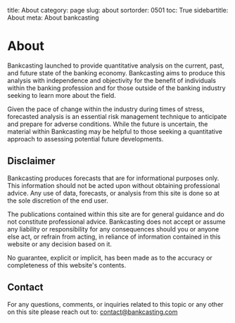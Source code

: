 ﻿title: About
category: page
slug: about
sortorder: 0501
toc: True
sidebartitle: About
meta: About bankcasting

# About

Bankcasting launched to provide quantitative analysis on the current, past, and future state of the banking economy. Bankcasting aims to produce this analysis with independence and objectivity for the benefit of individuals within the banking profession and for those outside of the banking industry seeking to learn more about the field.

Given the pace of change within the industry during times of stress, forecasted analysis is an essential risk management technique to anticipate and prepare for adverse conditions. While the future is uncertain, the material within Bankcasting may be helpful to those seeking a quantitative approach to assessing potential future developments.

## Disclaimer

Bankcasting produces forecasts that are for informational purposes only. This information should not be acted upon without obtaining professional advice. Any use of data, forecasts, or analysis from this site is done so at the sole discretion of the end user. 

The publications contained within this site are for general guidance and do not constitute professional advice. Bankcasting does not accept or assume any liability or responsibility for any consequences should you or anyone else act, or refrain from acting, in reliance of information contained in this website or any decision based on it.

No guarantee, explicit or implicit, has been made as to the accuracy or completeness of this website's contents.

## Contact

For any questions, comments, or inquiries related to this topic or any other on this site please reach out to: contact@bankcasting.com